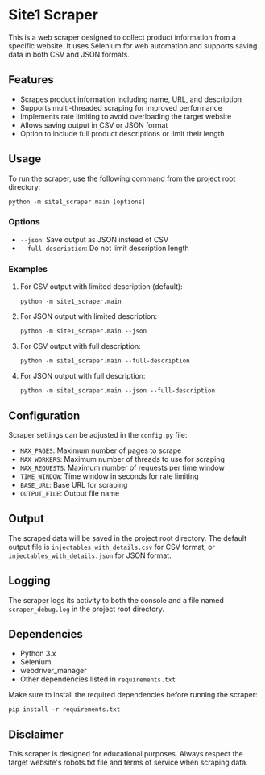 # Site1 Scraper

This is a web scraper designed to collect product information from a specific website. It uses Selenium for web automation and supports saving data in both CSV and JSON formats.

## Features

- Scrapes product information including name, URL, and description
- Supports multi-threaded scraping for improved performance
- Implements rate limiting to avoid overloading the target website
- Allows saving output in CSV or JSON format
- Option to include full product descriptions or limit their length

## Usage

To run the scraper, use the following command from the project root directory:
```
python -m site1_scraper.main [options]
```

### Options

- `--json`: Save output as JSON instead of CSV
- `--full-description`: Do not limit description length

### Examples

1. For CSV output with limited description (default):
   ```
   python -m site1_scraper.main
   ```

2. For JSON output with limited description:
   ```
   python -m site1_scraper.main --json
   ```

3. For CSV output with full description:
   ```
   python -m site1_scraper.main --full-description
   ```

4. For JSON output with full description:
   ```
   python -m site1_scraper.main --json --full-description
   ```

## Configuration

Scraper settings can be adjusted in the `config.py` file:

- `MAX_PAGES`: Maximum number of pages to scrape
- `MAX_WORKERS`: Maximum number of threads to use for scraping
- `MAX_REQUESTS`: Maximum number of requests per time window
- `TIME_WINDOW`: Time window in seconds for rate limiting
- `BASE_URL`: Base URL for scraping
- `OUTPUT_FILE`: Output file name

## Output

The scraped data will be saved in the project root directory. The default output file is `injectables_with_details.csv` for CSV format, or `injectables_with_details.json` for JSON format.

## Logging

The scraper logs its activity to both the console and a file named `scraper_debug.log` in the project root directory.

## Dependencies

- Python 3.x
- Selenium
- webdriver_manager
- Other dependencies listed in `requirements.txt`

Make sure to install the required dependencies before running the scraper:
```
pip install -r requirements.txt
```

## Disclaimer

This scraper is designed for educational purposes. Always respect the target website's robots.txt file and terms of service when scraping data.